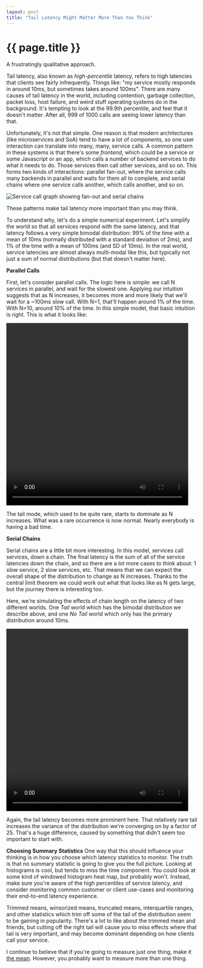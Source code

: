 ```yaml
---
layout: post
title: "Tail Latency Might Matter More Than You Think"
---
```


{{ page.title }}
================

<p class="meta">A frustratingly qualitative approach.</p>

Tail latency, also known as *high-percentile* latency, refers to high latencies that clients see fairly infrequently. Things like: "my service mostly responds in around 10ms, but sometimes takes around 100ms". There are many causes of tail latency in the world, including contention, garbage collection, packet loss, host failure, and weird stuff operating systems do in the background. It's tempting to look at the 99.9th percentile, and feel that it doesn't matter. After all, 999 of 1000 calls are seeing lower latency than that.

Unfortunately, it's not that simple. One reason is that modern architectures (like microservices and SoA) tend to have a lot of components, so one user interaction can translate into many, many, service calls. A common pattern in these systems is that there's some *frontend*, which could be a service or some Javascript or an app, which calls a number of backend services to do what it needs to do. Those services then call other services, and so on. This forms two kinds of interactions: parallel fan-out, where the service calls many backends in parallel and waits for them all to complete, and serial chains where one service calls another, which calls another, and so on.

![Service call graph showing fan-out and serial chains](https://mbrooker-blog-images.s3.amazonaws.com/call_graph.png)

These patterns make tail latency more important than you may think.

To understand why, let's do a simple numerical experiment. Let's simplify the world so that all services respond with the same latency, and that latency follows a very simple bimodal distribution: 99% of the time with a mean of 10ms (normally distributed with a standard deviation of 2ms), and 1% of the time with a mean of 100ms (and SD of 10ms). In the real world, service latencies are almost always multi-modal like this, but typically not just a sum of normal distributions (but that doesn't matter here).

**Parallel Calls**

First, let's consider parallel calls. The logic here is simple: we call N services in parallel, and wait for the slowest one. Applying our intuition suggests that as N increases, it becomes more and more likely that we'll wait for a ~100ms *slow* call. With N=1, that'll happen around 1% of the time. With N=10, around 10% of the time. In this simple model, that basic intuition is right. This is what it looks like:

<video width="480" height="480" autoplay>
  <source src="https://mbrooker-blog-images.s3.amazonaws.com/freq_maxes.mp4" type="video/mp4">
</video>

The tail mode, which used to be quite rare, starts to dominate as N increases. What was a rare occurrence is now normal. Nearly everybody is having a bad time.

**Serial Chains**

Serial chains are a little bit more interesting. In this model, services call services, down a chain. The final latency is the sum of all of the service latencies down the chain, and so there are a lot more cases to think about: 1 *slow* service, 2 slow services, etc. That means that we can expect the overall shape of the distribution to change as N increases. Thanks to the central limit theorem we could work out what that looks like as N gets large, but the journey there is interesting too.

Here, we're simulating the effects of chain length on the latency of two different worlds. One *Tail* world which has the bimodal distribution we describe above, and one *No Tail* world which only has the primary distribution around 10ms.

<video width="480" height="480" autoplay>
  <source src="https://mbrooker-blog-images.s3.amazonaws.com/freq_sums.mp4" type="video/mp4">
</video>

Again, the tail latency becomes more prominent here. That relatively rare tail increases the variance of the distribution we're converging on by a factor of 25. That's a huge difference, caused by something that didn't seem too important to start with.

**Choosing Summary Statistics**
One way that this should influence your thinking is in how you choose which latency statistics to monitor. The truth is that no summary statistic is going to give you the full picture. Looking at histograms is cool, but tends to miss the time component. You could look at some kind of windowed histogram heat map, but probably won't. Instead, make sure you're aware of the high percentiles of service latency, and consider monitoring common customer or client use-cases and monitoring their end-to-end latency experience.

Trimmed means, winsorized means, truncated means, interquartile ranges, and other statistics which trim off some of the tail of the distribution seem to be gaining in popularity. There's a lot to like about the trimmed mean and friends, but cutting off the right tail will cause you to miss effects where that tail is very important, and may become dominant depending on how clients call your service.

I continue to believe that if you're going to measure just one thing, make it [the mean](https://brooker.co.za/blog/2017/12/28/mean.html). However, you probably want to measure more than one thing.

